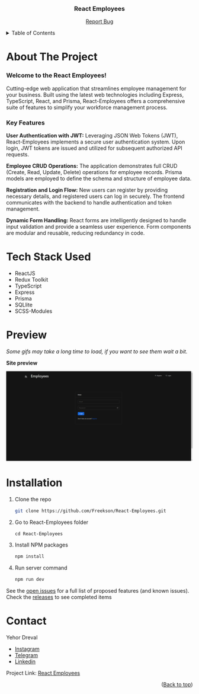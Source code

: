 <div id="top"></div>

<!-- PROJECT LOGO -->
<br />
<div align="center">

<h3 align="center">React Employees</h3>

  <p align="center">
    <a href="https://github.com/Freekson/React-Employees/issues">Report Bug</a>

  </p>
</div>

<!-- TABLE OF CONTENTS -->
<details>
  <summary>Table of Contents</summary>
  <ol>
   <li>
      <a href="#about-the-project">About The Project</a>
    </li>
    <li><a href="#stack">Stack</a></li>  
    <li><a href="#preview">Preview</a></li> 
    <li><a href="#instalation">Installation</a></li>
    <li><a href="#contact">Contact</a></li>
  </ol>
</details>

<!-- ABOUT THE PROJECT -->

# About The Project

### Welcome to the React Employees!

Сutting-edge web application that streamlines employee management for your business. Built using the latest web technologies including Express, TypeScript, React, and Prisma, React-Employees offers a comprehensive suite of features to simplify your workforce management process.

### Key Features

**User Authentication with JWT:** Leveraging JSON Web Tokens (JWT), React-Employees implements a secure user authentication system. Upon login, JWT tokens are issued and utilized for subsequent authorized API requests.

**Employee CRUD Operations:** The application demonstrates full CRUD (Create, Read, Update, Delete) operations for employee records. Prisma models are employed to define the schema and structure of employee data.

**Registration and Login Flow:** New users can register by providing necessary details, and registered users can log in securely. The frontend communicates with the backend to handle authentication and token management.

**Dynamic Form Handling:** React forms are intelligently designed to handle input validation and provide a seamless user experience. Form components are modular and reusable, reducing redundancy in code.

<div id="stack"></div>

# Tech Stack Used

- ReactJS
- Redux Toolkit
- TypeScript
- Express
- Prisma
- SQLlite
- SCSS-Modules
<!-- GETTING STARTED -->

# Preview

_Some gifs may take a long time to load, if you want to see them wait a bit._

**Site preview**

![site preview](readme-source/chrome_3gmvu1PNzP.gif)

<div id="instalation"></div>

# Installation

1. Clone the repo
   ```sh
   git clone https://github.com/Freekson/React-Employees.git
   ```
2. Go to React-Employees folder
   ```
   cd React-Employees
   ```
3. Install NPM packages
   ```sh
   npm install
   ```
4. Run server command
   ```sh
   npm run dev
   ```

See the [open issues](https://github.com/Freekson/React-Employees/issues) for a full list of proposed features (and known issues).  
Check the [releases](https://github.com/Freekson/React-Employees/releases) to see completed items

<!-- CONTACT -->

# Contact

Yehor Dreval

- [Instagram](https://www.instagram.com/freeksons)
- [Telegram](https://t.me/freekson)
- [Linkedin](https://www.linkedin.com/in/yehor-dreval-1634b4207/)

Project Link: [React Employees](https://github.com/Freekson/React-Employees)

<p align="right">(<a href="#top">Back to top</a>)</p>
